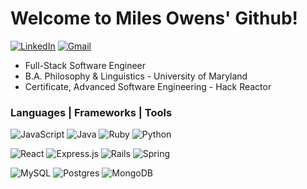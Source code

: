 # Welcome to Miles Owens' Github!
[![LinkedIn](https://img.shields.io/badge/Miles%20Owens%20-%230077B5.svg?&style=plastic&logo=linkedin&logoColor=white&link=https://www.linkedin.com/in/miles-owens/)](https://www.linkedin.com/in/miles-owens/)
[![Gmail](https://img.shields.io/badge/Gmail-D14836?style=plastic&logo=gmail&logoColor=white&link=mailto:milesrhowens@gmail.com)](mailto:milesrhowens@gmail.com)

- Full-Stack Software Engineer
- B.A. Philosophy & Linguistics - University of Maryland
- Certificate, Advanced Software Engineering - Hack Reactor


### Languages | Frameworks | Tools
![JavaScript](https://img.shields.io/badge/Javascript-%23323330.svg?logo=javascript&logoColor=%23F7DF1E)
![Java](https://img.shields.io/badge/Java-%23ED8B00.svg?logo=java&logoColor=white)
![Ruby](https://img.shields.io/badge/Ruby-%23CC342D.svg?logo=ruby&logoColor=white)
![Python](https://img.shields.io/badge/Python-3670A0?logo=python&logoColor=ffdd54)

![React](https://img.shields.io/badge/React-%2320232a.svg?logo=react&logoColor=%2361DAFB)
![Express.js](https://img.shields.io/badge/Express.js-%23404d59.svg?logo=express&logoColor=%2361DAFB)
![Rails](https://img.shields.io/badge/Rails-%23CC0000.svg?logo=ruby-on-rails&logoColor=white)
![Spring](https://img.shields.io/badge/Spring-%236DB33F.svg?logo=spring&logoColor=white)

![MySQL](https://img.shields.io/badge/MySQL-%2300f.svg?logo=mysql&logoColor=white)
![Postgres](https://img.shields.io/badge/PostgreSQL-%23316192.svg?logo=postgresql&logoColor=white)
![MongoDB](https://img.shields.io/badge/MongoDB-%234ea94b.svg?logo=mongodb&logoColor=white)
